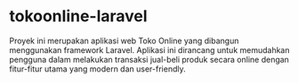 # tokoonline-laravel
Proyek ini merupakan aplikasi web Toko Online yang dibangun menggunakan framework Laravel. Aplikasi ini dirancang untuk memudahkan pengguna dalam melakukan transaksi jual-beli produk secara online dengan fitur-fitur utama yang modern dan user-friendly.
